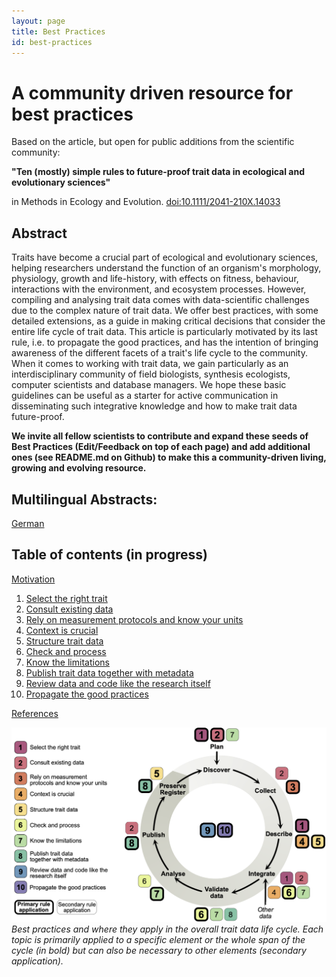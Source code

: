 ```yaml
---
layout: page
title: Best Practices
id: best-practices
---
```


# A community driven resource for best practices
Based on the article, but open for public additions from the scientific community:

**"Ten (mostly) simple rules to future-proof trait data in ecological and evolutionary sciences"**

in Methods in Ecology and Evolution. [doi:10.1111/2041-210X.14033](https://besjournals.onlinelibrary.wiley.com/doi/10.1111/2041-210X.14033)


## Abstract
Traits have become a crucial part of ecological and evolutionary sciences, helping researchers understand the function of an organism's morphology, physiology, growth and life-history, with effects on fitness, behaviour, interactions with the environment, and ecosystem processes. However, compiling and analysing trait data comes with data-scientific challenges due to the complex nature of trait data.
We offer best practices, with some detailed extensions, as a guide in making critical decisions that consider the entire life cycle of trait data. 
This article is particularly motivated by its last rule, i.e. to propagate the good practices, and has the intention of bringing awareness of the different facets of a trait's life cycle to the community. 
When it comes to working with trait data, we gain particularly as an interdisciplinary community of field biologists, synthesis ecologists, computer scientists and database managers. We hope these basic guidelines can be useful as a starter for active communication in disseminating such integrative knowledge and how to make trait data future-proof.

**We invite all fellow scientists to contribute and expand these seeds of Best Practices (Edit/Feedback on top of each page) and add additional ones (see README.md on Github) to make this a community-driven living, growing and evolving resource.** 

## Multilingual Abstracts: 

[German](best-practices/simple_abstract/german.html)

## Table of contents (in progress)

[Motivation](best-practices/00_motivation.html)

1. [Select the right trait](best-practices/01_select-the-right-trait.html)
2. [Consult existing data](best-practices/02_consult-existing-data.html)
3. [Rely on measurement protocols and know your units](best-practices/03_rely-on-measurement-protocols-and-know-your-units.html)
4. [Context is crucial](best-practices/04_context-is-crucial.html)
5. [Structure trait data](best-practices/05_structure-trait-data.html)
6. [Check and process](best-practices/06_check-and-process.html)
7. [Know the limitations ](best-practices/07_know-the-limitations.html)
8. [Publish trait data together with metadata ](best-practices/08_publish-trait-data-together-with-metadata.html)
9. [Review data and code like the research itself](best-practices/09_review-data-and-code-like-the-research-itself.html)
10. [Propagate the good practices](best-practices/10_propagate-the-good-practices)

[References](best-practices/99_references)

![Trait life Cycle](best-practices/Trait_data_fig_new2.png)
*Best practices and where they apply in the overall trait data life cycle. Each topic is primarily applied to a specific element or the whole span of the cycle (in bold) but can also be necessary to other elements (secondary application).*
